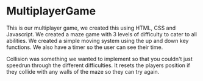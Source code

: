 # MultiplayerGame
This is our multiplayer game, we created this using HTML, CSS and Javascript.
We created a maze game with 3 levels of difficulty to cater to all abilities.
We created a simple moving system using the up and down key functions.
We also have a timer so the user can see their time.

Collision was something we wanted to implement so that you couldn't just speedrun through the different difficulties. 
It resets the players position if they collide with any walls of the maze so they can try again.
